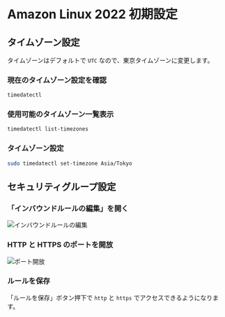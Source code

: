 ---
---

# Amazon Linux 2022 初期設定

## タイムゾーン設定

タイムゾーンはデフォルトで `UTC` なので、東京タイムゾーンに変更します。

### 現在のタイムゾーン設定を確認

```bash
timedatectl
```

### 使用可能のタイムゾーン一覧表示

```bash
timedatectl list-timezones
```

### タイムゾーン設定

```bash
sudo timedatectl set-timezone Asia/Tokyo
```

## セキュリティグループ設定
### 「インバウンドルールの編集」を開く

![インバウンドルールの編集](/public/aws/ec2/security.png)

### HTTP と HTTPS のポートを開放

![ポート開放](/public/aws/ec2/inband.png)

### ルールを保存

「ルールを保存」ボタン押下で `http` と `https` でアクセスできるようになります。